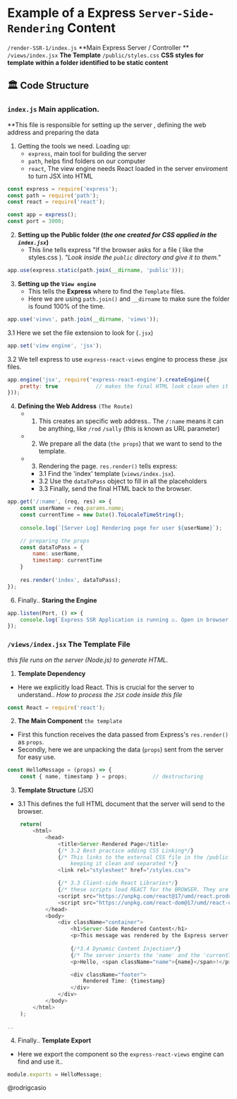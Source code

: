 # Example of a Express `Server-Side-Rendering` Content

`/render-SSR-1/index.js` **Main Express Server / Controller **
`/views/index.jsx` **The Template**
`/public/styles.css` **CSS styles for template within a folder identified to be static content**

## 🏛️ Code Structure

### `index.js` Main application.
**This file is responsible for setting up the server , defining the web address and preparing the data

1. Getting the tools we need. Loading up:
    - `express`, main tool for building the server
    - `path`, helps find folders on our computer
    - `react`, The view engine needs React loaded in the server enviroment to turn JSX into HTML

```js
const express = require('express');
const path = require('path');
const react = require('react');

const app = express();
const port = 3000;
```

2. **Setting up the Public folder (*the one created for CSS applied in the `index.jsx`*)**
    - This line tells express "If the browser asks for a file ( like the styles.css ). *"Look inside the `public` directory and give it to them."*
```js
app.use(express.static(path.join(__dirname, 'public')));
```

3. **Setting up the `View engine`**
    - This tells the **Express** where to find the `Template` files.
    - Here we are using `path.join()` and `__dirname` to make sure the folder is found 100% of the time.
```js
app.use('views', path.join(__dirname, 'views'));
```
3.1 Here we set the file extension to look for (`.jsx`)
```js
app.set('view engine', 'jsx');
```
3.2 We tell express to use `express-react-views` engine to process these .jsx files.
```js
app.engine('jsx', require('express-react-engine').createEngine({
    pretty: true            // makes the final HTML look clean when it is view the source.
}));
```
4. **Defining the Web Address** `(The Route)`
    - 1. This creates an specific web address.. The `/:name` means it can be anything, like `/rod` `/sally` (this is known as URL parameter)
    - 2. We prepare all the data (`the props`) that we want to send to the template.
    - 3. Rendering the page. `res.render()` tells express: 
        - 3.1 Find the 'index' template (`views/index.jsx`).
        - 3.2 Use the `dataToPass` object to fill in all the placeholders
        - 3.3 Finally, send the final HTML back to the browser.
```js
app.get('/:name', (req, res) => {
    const userName = req.params.name;
    const currentTime = new Date().ToLocaleTimeString();
    
    console.log(`[Server Log] Rendering page for user ${userName}`);

    // preparing the props 
    const dataToPass = {
        name: userName,
        timestamp: currentTime
    }
    
    res.render('index', dataToPass);
});
```
6. Finally.. **Staring the Engine**
```js
app.listen(Port, () => {
    console.log(`Express SSR Application is running ☑️. Open in browser: http://localhost:${port}/User`);
});
```

### `/views/index.jsx` **The Template File**
*this file runs on the server (Node.js) to generate HTML.*

1. **Template Dependency**

- Here we explicitly load React. This is crucial for the server to understand.. *How to process the `JSX` code inside this file*
```js
const React = require('react');
```

2. **The Main Component** `the template`
- First this function receives the data passed from Express's `res.render()` as `props`.
- Secondly, here we are unpacking the data (`props`) sent from the server for easy use.
```js
const HelloMessage = (props) => {
    const { name, timestamp } = props;        // destructuring

```

3. **Template Structure** (JSX)
- 3.1 This defines the full HTML document that the server will send to the browser.
```js
    return(
        <html>
            <head>
                <title>Server-Rendered Page</title>
                {/* 3.2 Best practice adding CSS Linking*/}
                {/* This links to the external CSS file in the /public directory
                    keeping it clean and separated */}
                <link rel="stylesheet" href="/styles.css">

                {/* 3.3 Client-side React Libraries*/}
                {/* these scripts load REACT for the BROWSER. They are not too necessary for SSR display, but they can be if we are adding interactively later.. */}
                <script src="https://unpkg.com/react@17/umd/react.production.min.js"></script>
                <script src="https://unpkg.com/react-dom@17/umd/react-dom.production.min.js"></script>
            </head>
            <body>
                <div className="container">
                    <h1>Server-Side Rendered Content</h1>
                    <p>This message was rendered by the Express server using the data passed from the server from the route:</p>
                    
                    {/*3.4 Dynamic Content Injection*/}
                    {/* The server inserts the 'name' and the 'currentTime' variable here before sending the page*/}
                    <p>Hello, <span className="name">{name}</span>!</p>

                    <div className="footer">
                        Rendered Time: {timestamp}
                    </div>
                </div>
            </body>
        </html>
    );

..
```
4. Finally.. **Template Export**
- Here we export the component so the `express-react-views` engine can find and use it..
```js
module.exports = HelloMessage;
```

@rodrigcasio